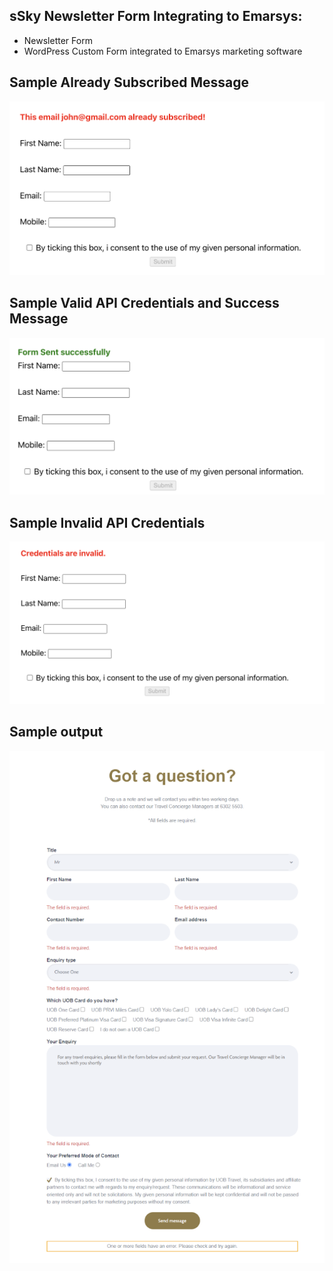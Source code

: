 ## sSky Newsletter Form Integrating to Emarsys:
- Newsletter Form
- WordPress Custom Form integrated to Emarsys marketing software

## Sample Already Subscribed Message
![Sample Already Subscribed Message](https://github.com/saskysamonte/ssky-wp-emarsys/blob/main/screenshot-already-subcribed.png)

## Sample Valid API Credentials and Success Message
![Sample Valid API Credentials and Success Message](https://github.com/saskysamonte/ssky-wp-emarsys/blob/main/screenshot-success-message.png)

## Sample Invalid API Credentials
![Sample Invalid API Credentials](https://github.com/saskysamonte/ssky-wp-emarsys/blob/main/screenshot-invalid-api-credentials.png)

## Sample output
![Sample Screenshot](https://github.com/saskysamonte/ssky-wp-emarsys/blob/main/sample-screenshot.png)